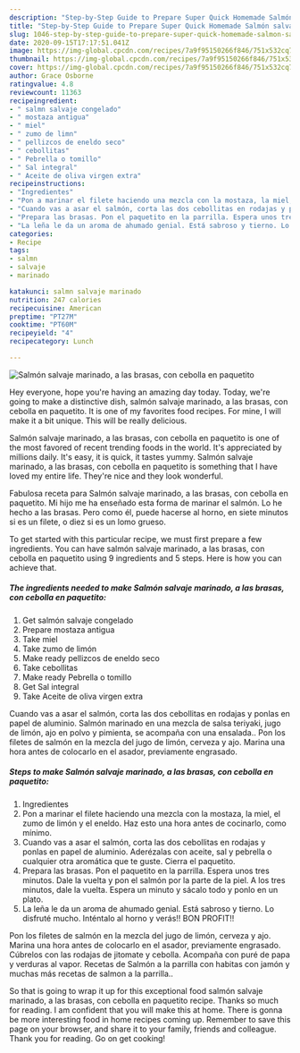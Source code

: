 ```yaml
---
description: "Step-by-Step Guide to Prepare Super Quick Homemade Salmón salvaje marinado, a las brasas, con cebolla en paquetito"
title: "Step-by-Step Guide to Prepare Super Quick Homemade Salmón salvaje marinado, a las brasas, con cebolla en paquetito"
slug: 1046-step-by-step-guide-to-prepare-super-quick-homemade-salmon-salvaje-marinado-a-las-brasas-con-cebolla-en-paquetito
date: 2020-09-15T17:17:51.041Z
image: https://img-global.cpcdn.com/recipes/7a9f95150266f846/751x532cq70/salmon-salvaje-marinado-a-las-brasas-con-cebolla-en-paquetito-foto-principal.jpg
thumbnail: https://img-global.cpcdn.com/recipes/7a9f95150266f846/751x532cq70/salmon-salvaje-marinado-a-las-brasas-con-cebolla-en-paquetito-foto-principal.jpg
cover: https://img-global.cpcdn.com/recipes/7a9f95150266f846/751x532cq70/salmon-salvaje-marinado-a-las-brasas-con-cebolla-en-paquetito-foto-principal.jpg
author: Grace Osborne
ratingvalue: 4.8
reviewcount: 11363
recipeingredient:
- " salmn salvaje congelado"
- " mostaza antigua"
- " miel"
- " zumo de limn"
- " pellizcos de eneldo seco"
- " cebollitas"
- " Pebrella o tomillo"
- " Sal integral"
- " Aceite de oliva virgen extra"
recipeinstructions:
- "Ingredientes"
- "Pon a marinar el filete haciendo una mezcla con la mostaza, la miel, el zumo de limón y el eneldo. Haz esto una hora antes de cocinarlo, como mínimo."
- "Cuando vas a asar el salmón, corta las dos cebollitas en rodajas y ponlas en papel de aluminio. Aderézalas con aceite, sal y pebrella o cualquier otra aromática que te guste. Cierra el paquetito."
- "Prepara las brasas. Pon el paquetito en la parrilla. Espera unos tres minutos. Dale la vuelta y pon el salmón por la parte de la piel. A los tres minutos, dale la vuelta. Espera un minuto y sácalo todo y ponlo en un plato."
- "La leña le da un aroma de ahumado genial. Está sabroso y tierno. Lo disfruté mucho. Inténtalo al horno y verás!! BON PROFIT!!"
categories:
- Recipe
tags:
- salmn
- salvaje
- marinado

katakunci: salmn salvaje marinado 
nutrition: 247 calories
recipecuisine: American
preptime: "PT27M"
cooktime: "PT60M"
recipeyield: "4"
recipecategory: Lunch

---
```



![Salmón salvaje marinado, a las brasas, con cebolla en paquetito](https://img-global.cpcdn.com/recipes/7a9f95150266f846/751x532cq70/salmon-salvaje-marinado-a-las-brasas-con-cebolla-en-paquetito-foto-principal.jpg)

Hey everyone, hope you're having an amazing day today. Today, we're going to make a distinctive dish, salmón salvaje marinado, a las brasas, con cebolla en paquetito. It is one of my favorites food recipes. For mine, I will make it a bit unique. This will be really delicious.

Salmón salvaje marinado, a las brasas, con cebolla en paquetito is one of the most favored of recent trending foods in the world. It's appreciated by millions daily. It's easy, it is quick, it tastes yummy. Salmón salvaje marinado, a las brasas, con cebolla en paquetito is something that I have loved my entire life. They're nice and they look wonderful.

Fabulosa receta para Salmón salvaje marinado, a las brasas, con cebolla en paquetito. Mi hijo me ha enseñado esta forma de marinar el salmón. Lo he hecho a las brasas. Pero como él, puede hacerse al horno, en siete minutos si es un filete, o diez si es un lomo grueso.


To get started with this particular recipe, we must first prepare a few ingredients. You can have salmón salvaje marinado, a las brasas, con cebolla en paquetito using 9 ingredients and 5 steps. Here is how you can achieve that.

<!--inarticleads1-->

##### The ingredients needed to make Salmón salvaje marinado, a las brasas, con cebolla en paquetito:

1. Get  salmón salvaje congelado
1. Prepare  mostaza antigua
1. Take  miel
1. Take  zumo de limón
1. Make ready  pellizcos de eneldo seco
1. Take  cebollitas
1. Make ready  Pebrella o tomillo
1. Get  Sal integral
1. Take  Aceite de oliva virgen extra


Cuando vas a asar el salmón, corta las dos cebollitas en rodajas y ponlas en papel de aluminio. Salmón marinado en una mezcla de salsa teriyaki, jugo de limón, ajo en polvo y pimienta, se acompaña con una ensalada.. Pon los filetes de salmón en la mezcla del jugo de limón, cerveza y ajo. Marina una hora antes de colocarlo en el asador, previamente engrasado. 

<!--inarticleads2-->

##### Steps to make Salmón salvaje marinado, a las brasas, con cebolla en paquetito:

1. Ingredientes
1. Pon a marinar el filete haciendo una mezcla con la mostaza, la miel, el zumo de limón y el eneldo. Haz esto una hora antes de cocinarlo, como mínimo.
1. Cuando vas a asar el salmón, corta las dos cebollitas en rodajas y ponlas en papel de aluminio. Aderézalas con aceite, sal y pebrella o cualquier otra aromática que te guste. Cierra el paquetito.
1. Prepara las brasas. Pon el paquetito en la parrilla. Espera unos tres minutos. Dale la vuelta y pon el salmón por la parte de la piel. A los tres minutos, dale la vuelta. Espera un minuto y sácalo todo y ponlo en un plato.
1. La leña le da un aroma de ahumado genial. Está sabroso y tierno. Lo disfruté mucho. Inténtalo al horno y verás!! BON PROFIT!!


Pon los filetes de salmón en la mezcla del jugo de limón, cerveza y ajo. Marina una hora antes de colocarlo en el asador, previamente engrasado. Cúbrelos con las rodajas de jitomate y cebolla. Acompaña con puré de papa y verduras al vapor. Recetas de Salmón a la parrilla con habitas con jamón y muchas más recetas de salmon a la parrilla.. 

So that is going to wrap it up for this exceptional food salmón salvaje marinado, a las brasas, con cebolla en paquetito recipe. Thanks so much for reading. I am confident that you will make this at home. There is gonna be more interesting food in home recipes coming up. Remember to save this page on your browser, and share it to your family, friends and colleague. Thank you for reading. Go on get cooking!
